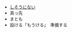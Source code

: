 * [しそうにない](http://ejje.weblio.jp/content/%E3%81%9D%E3%81%86%E3%81%AB%E3%81%AA%E3%81%84)
* 真っ先
* まとも
* 設ける「もうける」　準備する

